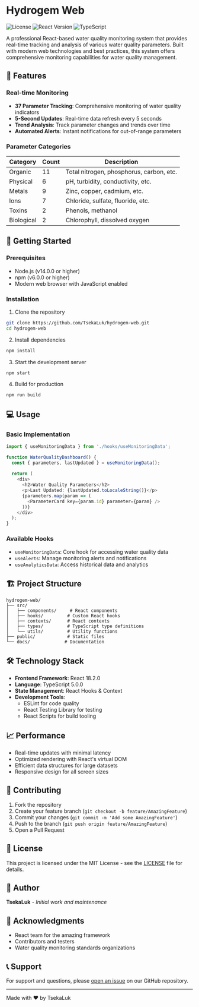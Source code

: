 # Hydrogem Web

![License](https://img.shields.io/badge/license-MIT-blue.svg)
![React Version](https://img.shields.io/badge/react-18.2.0-61dafb.svg)
![TypeScript](https://img.shields.io/badge/typescript-5.0.0-blue.svg)

A professional React-based water quality monitoring system that provides real-time tracking and analysis of various water quality parameters. Built with modern web technologies and best practices, this system offers comprehensive monitoring capabilities for water quality management.

## 🌟 Features

### Real-time Monitoring
- **37 Parameter Tracking**: Comprehensive monitoring of water quality indicators
- **5-Second Updates**: Real-time data refresh every 5 seconds
- **Trend Analysis**: Track parameter changes and trends over time
- **Automated Alerts**: Instant notifications for out-of-range parameters

### Parameter Categories
| Category | Count | Description |
|----------|--------|-------------|
| Organic | 11 | Total nitrogen, phosphorus, carbon, etc. |
| Physical | 6 | pH, turbidity, conductivity, etc. |
| Metals | 9 | Zinc, copper, cadmium, etc. |
| Ions | 7 | Chloride, sulfate, fluoride, etc. |
| Toxins | 2 | Phenols, methanol |
| Biological | 2 | Chlorophyll, dissolved oxygen |

## 🚀 Getting Started

### Prerequisites
- Node.js (v14.0.0 or higher)
- npm (v6.0.0 or higher)
- Modern web browser with JavaScript enabled

### Installation

1. Clone the repository
```bash
git clone https://github.com/TsekaLuk/hydrogem-web.git
cd hydrogem-web
```

2. Install dependencies
```bash
npm install
```

3. Start the development server
```bash
npm start
```

4. Build for production
```bash
npm run build
```

## 💻 Usage

### Basic Implementation
```typescript
import { useMonitoringData } from './hooks/useMonitoringData';

function WaterQualityDashboard() {
  const { parameters, lastUpdated } = useMonitoringData();
  
  return (
    <div>
      <h2>Water Quality Parameters</h2>
      <p>Last Updated: {lastUpdated.toLocaleString()}</p>
      {parameters.map(param => (
        <ParameterCard key={param.id} parameter={param} />
      ))}
    </div>
  );
}
```

### Available Hooks
- `useMonitoringData`: Core hook for accessing water quality data
- `useAlerts`: Manage monitoring alerts and notifications
- `useAnalyticsData`: Access historical data and analytics

## 🏗️ Project Structure

```
hydrogem-web/
├── src/
│   ├── components/     # React components
│   ├── hooks/         # Custom React hooks
│   ├── contexts/      # React contexts
│   ├── types/         # TypeScript type definitions
│   └── utils/         # Utility functions
├── public/            # Static files
└── docs/             # Documentation
```

## 🛠️ Technology Stack

- **Frontend Framework**: React 18.2.0
- **Language**: TypeScript 5.0.0
- **State Management**: React Hooks & Context
- **Development Tools**:
  - ESLint for code quality
  - React Testing Library for testing
  - React Scripts for build tooling

## 📈 Performance

- Real-time updates with minimal latency
- Optimized rendering with React's virtual DOM
- Efficient data structures for large datasets
- Responsive design for all screen sizes

## 🤝 Contributing

1. Fork the repository
2. Create your feature branch (`git checkout -b feature/AmazingFeature`)
3. Commit your changes (`git commit -m 'Add some AmazingFeature'`)
4. Push to the branch (`git push origin feature/AmazingFeature`)
5. Open a Pull Request

## 📝 License

This project is licensed under the MIT License - see the [LICENSE](LICENSE) file for details.

## 👥 Author

**TsekaLuk** - *Initial work and maintenance*

## 🙏 Acknowledgments

- React team for the amazing framework
- Contributors and testers
- Water quality monitoring standards organizations

## 📞 Support

For support and questions, please [open an issue](https://github.com/TsekaLuk/hydrogem-web/issues) on our GitHub repository.

---
Made with ❤️ by TsekaLuk 